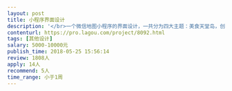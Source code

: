 ```yaml
---                
layout: post       
title: 小程序界面设计           
description: '</br>一个微信地图小程序的界面设计，一共分为四大主题：美食天堂岛，创意集市岛，游玩部落岛，知识海洋岛</br>要求：会平面设计和C4D</br>'     
contenturl: https://pro.lagou.com/project/8092.html      
tags: [其他设计]            
salary: 5000-10000元          
publish_time: 2018-05-25 15:56:14         
review: 1808人                   
apply: 14人                   
recommend: 5人                   
time_range: 小于1周              
---                 
```

